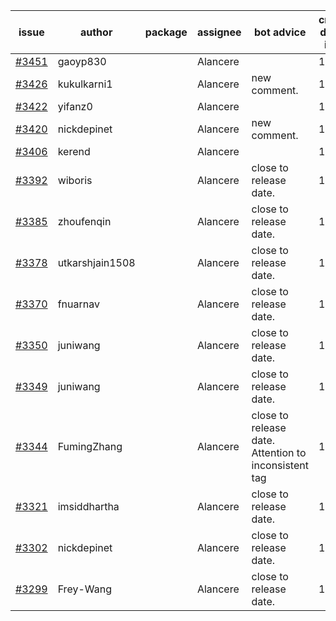 | issue | author | package | assignee | bot advice | created date of issue | target release date | date from target |
| ------ | ------ | ------ | ------ | ------ | ------ | ------ | :-----: |
| [#3451](https://github.com/Azure/sdk-release-request/issues/3451) | gaoyp830 |  | Alancere |  | 11-23 | 12-23 |  |
| [#3426](https://github.com/Azure/sdk-release-request/issues/3426) | kukulkarni1 |  | Alancere | new comment. | 11-16 | 12-23 |  |
| [#3422](https://github.com/Azure/sdk-release-request/issues/3422) | yifanz0 |  | Alancere |  | 11-16 | 12-23 |  |
| [#3420](https://github.com/Azure/sdk-release-request/issues/3420) | nickdepinet |  | Alancere | new comment. | 11-15 | 12-23 |  |
| [#3406](https://github.com/Azure/sdk-release-request/issues/3406) | kerend |  | Alancere |  | 11-14 | 11-15 |  |
| [#3392](https://github.com/Azure/sdk-release-request/issues/3392) | wiboris |  | Alancere | close to release date.  | 11-09 | 11-25 | 0 |
| [#3385](https://github.com/Azure/sdk-release-request/issues/3385) | zhoufenqin |  | Alancere | close to release date.  | 11-08 | 11-25 | 0 |
| [#3378](https://github.com/Azure/sdk-release-request/issues/3378) | utkarshjain1508 |  | Alancere | close to release date.  | 11-07 | 11-25 | 0 |
| [#3370](https://github.com/Azure/sdk-release-request/issues/3370) | fnuarnav |  | Alancere | close to release date.  | 11-04 | 11-25 | 0 |
| [#3350](https://github.com/Azure/sdk-release-request/issues/3350) | juniwang |  | Alancere | close to release date.  | 11-02 | 11-25 | 0 |
| [#3349](https://github.com/Azure/sdk-release-request/issues/3349) | juniwang |  | Alancere | close to release date.  | 11-02 | 11-25 | 0 |
| [#3344](https://github.com/Azure/sdk-release-request/issues/3344) | FumingZhang |  | Alancere | close to release date.  Attention to inconsistent tag | 11-02 | 11-25 | 0 |
| [#3321](https://github.com/Azure/sdk-release-request/issues/3321) | imsiddhartha |  | Alancere | close to release date.  | 10-28 | 11-25 | 0 |
| [#3302](https://github.com/Azure/sdk-release-request/issues/3302) | nickdepinet |  | Alancere | close to release date.  | 10-26 | 11-25 | 0 |
| [#3299](https://github.com/Azure/sdk-release-request/issues/3299) | Frey-Wang |  | Alancere | close to release date.  | 10-26 | 11-25 | 0 |
